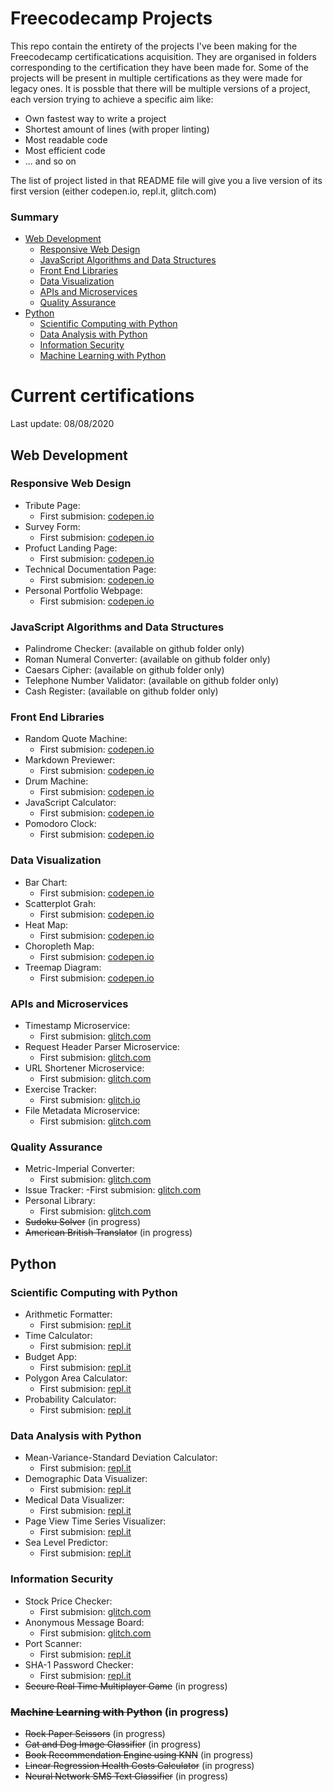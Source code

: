 # Freecodecamp Projects

This repo contain the entirety of the projects I've been making for the Freecodecamp certificatications acquisition. They are organised in folders corresponding to the certification they have been made for. Some of the projects will be present in multiple certifications as they were made for legacy ones.
It is possble that there will be multiple versions of a project, each version trying to achieve a specific aim like:
 - Own fastest way to write a project
 - Shortest amount of lines (with proper linting)
 - Most readable code
 - Most efficient code
 - ... and so on

The list of project listed in that README file will give you a live version of its first version (either codepen.io, repl.it, glitch.com)

### Summary

 - [Web Development](#web-development)
	 - [Responsive Web Design](#responsive-web-design)
	 - [JavaScript Algorithms and Data Structures](#javascript-algorithms-and-data-structures)
	 - [Front End Libraries](#front-end-libraries)
	 - [Data Visualization](#data-visualization)
	 - [APIs and Microservices](#apis-and-microservices)
	 - [Quality Assurance](#quality-assurance)
 - [Python](#python)
	 - [Scientific Computing with Python](#scientific-computing-with-python)
	 - [Data Analysis with Python](#scientific-computing-with-python)
	 - [Information Security](#scientific-computing-with-python)
	 - [Machine Learning with Python](#scientific-computing-with-python)

# Current certifications
Last update: 08/08/2020

## Web Development
### Responsive Web Design

 - Tribute Page: 
	 - First submision: [codepen.io](https://codepen.io/quentinmendev/full/abOeaLQ)
 - Survey Form: 
	 - First submision: [codepen.io](https://codepen.io/quentinmendev/full/abvKMLe)
 - Profuct Landing Page: 
	 - First submision: [codepen.io](https://codepen.io/quentinmendev/full/PoPBJNv)
 - Technical Documentation Page: 
	 - First submision: [codepen.io](https://codepen.io/quentinmendev/full/yLYqPwG)
 - Personal Portfolio Webpage: 
	 - First submision: [codepen.io](https://codepen.io/quentinmendev/full/gOajvNa)

### JavaScript Algorithms and Data Structures

 - Palindrome Checker: (available on github folder only)
 - Roman Numeral Converter: (available on github folder only)
 - Caesars Cipher: (available on github folder only)
 - Telephone Number Validator: (available on github folder only)
 - Cash Register: (available on github folder only)

### Front End Libraries

 - Random Quote Machine: 
	 - First submision: [codepen.io](https://codepen.io/quentinmendev/full/eYpQBbz)
 - Markdown Previewer: 
	 - First submision: [codepen.io](https://codepen.io/quentinmendev/full/xxwQMdO)
 - Drum Machine: 
	 - First submision: [codepen.io](https://codepen.io/quentinmendev/full/qBOQvEV)
 - JavaScript Calculator: 
	 - First submision: [codepen.io](https://codepen.io/quentinmendev/full/KKdJxGX)
 - Pomodoro Clock: 
	 - First submision: [codepen.io](https://codepen.io/quentinmendev/full/vYNMLZQ)

### Data Visualization

 - Bar Chart: 
	 - First submision: [codepen.io](https://codepen.io/quentinmendev/full/LYpBBqp)
 - Scatterplot Grah: 
	 - First submision: [codepen.io](https://codepen.io/quentinmendev/full/abvxygK)
 - Heat Map: 
	 - First submision: [codepen.io](https://codepen.io/quentinmendev/full/bGVJZrK)
 - Choropleth Map: 
	 - First submision: [codepen.io](https://codepen.io/quentinmendev/full/xxwNxrG)
 - Treemap Diagram: 
	 - First submision: [codepen.io](https://codepen.io/quentinmendev/full/bGVyowE)

### APIs and Microservices

 - Timestamp Microservice: 
	 - First submision: [glitch.com](https://freecodecamp-timestamp-microservicer.glitch.me/)
 - Request Header Parser Microservice: 
	 - First submision: [glitch.com](https://freecodecamp-header-parser.glitch.me/)
 - URL Shortener Microservice: 
	 - First submision: [glitch.com](https://freecodecamp-url-shortener-micro.glitch.me/)
 - Exercise Tracker: 
	 - First submision: [glitch.io](https://freecodecamp-ex-tracker.glitch.me/)
 - File Metadata Microservice: 
	 - First submision: [glitch.com](https://freecodecamp-file-metadata.glitch.me/)

### Quality Assurance

 - Metric-Imperial Converter: 
	 - First submision: [glitch.com](https://freecodecamp-metric-imperial-converter.glitch.me/)
 - Issue Tracker: 
	 -First submision: [glitch.com](https://freecodecamp-issue-tracker-security-quality.glitch.me/)
 - Personal Library: 
	 - First submision: [glitch.com](https://freecodecamp-personal-library-security-quality.glitch.me/)
 - ~~Sudoku Solver~~ (in progress)
 - ~~American British Translator~~ (in progress)

## Python
### Scientific Computing with Python

 - Arithmetic Formatter: 
	 - First submision: [repl.it](https://repl.it/@QuentinMENNECAR/fcc-arithmetic-arranger)
 - Time Calculator: 
	 - First submision: [repl.it](https://repl.it/@QuentinMENNECAR/fcc-time-calculator)
 - Budget App: 
	 - First submision: [repl.it](https://repl.it/@QuentinMENNECAR/fcc-budget-app)
 - Polygon Area Calculator: 
	 - First submision: [repl.it](https://repl.it/@QuentinMENNECAR/fcc-shape-calculator)
 - Probability Calculator: 
	 - First submision: [repl.it](https://repl.it/@QuentinMENNECAR/fcc-probability-calculator)

### Data Analysis with Python

 - Mean-Variance-Standard Deviation Calculator: 
	 - First submision: [repl.it](https://repl.it/@QuentinMENNECAR/fcc-mean-var-std)
 - Demographic Data Visualizer: 
	 - First submision: [repl.it](https://repl.it/@QuentinMENNECAR/fcc-demographic-data-analyzer)
 - Medical Data Visualizer: 
	 - First submision: [repl.it](https://repl.it/@QuentinMENNECAR/fcc-medical-data-visualizer)
 - Page View Time Series Visualizer: 
	 - First submision: [repl.it](https://repl.it/@QuentinMENNECAR/fcc-time-series-visualizer)
 - Sea Level Predictor: 
	 - First submision: [repl.it](https://repl.it/@QuentinMENNECAR/fcc-sea-level-predictor)

### Information Security

 - Stock Price Checker: 
	 - First submision: [glitch.com](https://freecodecamp-stock-price-checker-security-quality.glitch.me/)
 - Anonymous Message Board: 
	 - First submision: [glitch.com](https://freecodecamp-anonymous-message-board.glitch.me/)
 - Port Scanner: 
	 - First submision: [repl.it](https://repl.it/@QuentinMENNECAR/fcc-port-scanner)
 - SHA-1 Password Checker: 
	 - First submision: [repl.it](https://repl.it/@QuentinMENNECAR/fcc-brute-force-password-cracker)
 - ~~Secure Real Time Multiplayer Game~~ (in progress)

### ~~Machine Learning with Python~~ (in progress)

 - ~~Rock Paper Scissors~~ (in progress)
 - ~~Cat and Dog Image Classifier~~ (in progress)
 - ~~Book Recommendation Engine using KNN~~ (in progress)
 - ~~Linear Regression Health Costs Calculator~~ (in progress)
 - ~~Neural Network SMS Text Classifier~~ (in progress)

[comment]: <> (# Legacy certifications)
[comment]: <> (Last update: 08/08/2020)
[comment]: <> (### Legacy Front End)
[comment]: <> (### Legacy Back End)
[comment]: <> (### Legacy Data Visualization)
[comment]: <> (### Legacy Information Security and Quality Assurance)
